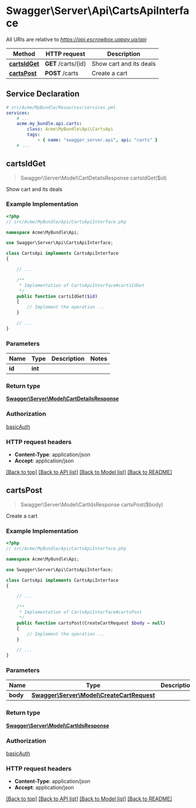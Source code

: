 # Swagger\Server\Api\CartsApiInterface

All URIs are relative to *https://api.escrowbox.uapay.ua/api*

Method | HTTP request | Description
------------- | ------------- | -------------
[**cartsIdGet**](CartsApiInterface.md#cartsIdGet) | **GET** /carts/{id} | Show cart and its deals
[**cartsPost**](CartsApiInterface.md#cartsPost) | **POST** /carts | Create a cart


## Service Declaration
```yaml
# src/Acme/MyBundle/Resources/services.yml
services:
    # ...
    acme.my_bundle.api.carts:
        class: Acme\MyBundle\Api\CartsApi
        tags:
            - { name: "swagger_server.api", api: "carts" }
    # ...
```

## **cartsIdGet**
> Swagger\Server\Model\CartDetailsResponse cartsIdGet($id)

Show cart and its deals

### Example Implementation
```php
<?php
// src/Acme/MyBundle/Api/CartsApiInterface.php

namespace Acme\MyBundle\Api;

use Swagger\Server\Api\CartsApiInterface;

class CartsApi implements CartsApiInterface
{

    // ...

    /**
     * Implementation of CartsApiInterface#cartsIdGet
     */
    public function cartsIdGet($id)
    {
        // Implement the operation ...
    }

    // ...
}
```

### Parameters

Name | Type | Description  | Notes
------------- | ------------- | ------------- | -------------
 **id** | **int**|  |

### Return type

[**Swagger\Server\Model\CartDetailsResponse**](../Model/CartDetailsResponse.md)

### Authorization

[basicAuth](../../README.md#basicAuth)

### HTTP request headers

 - **Content-Type**: application/json
 - **Accept**: application/json

[[Back to top]](#) [[Back to API list]](../../README.md#documentation-for-api-endpoints) [[Back to Model list]](../../README.md#documentation-for-models) [[Back to README]](../../README.md)

## **cartsPost**
> Swagger\Server\Model\CartIdsResponse cartsPost($body)

Create a cart

### Example Implementation
```php
<?php
// src/Acme/MyBundle/Api/CartsApiInterface.php

namespace Acme\MyBundle\Api;

use Swagger\Server\Api\CartsApiInterface;

class CartsApi implements CartsApiInterface
{

    // ...

    /**
     * Implementation of CartsApiInterface#cartsPost
     */
    public function cartsPost(CreateCartRequest $body = null)
    {
        // Implement the operation ...
    }

    // ...
}
```

### Parameters

Name | Type | Description  | Notes
------------- | ------------- | ------------- | -------------
 **body** | [**Swagger\Server\Model\CreateCartRequest**](../Model/CreateCartRequest.md)|  | [optional]

### Return type

[**Swagger\Server\Model\CartIdsResponse**](../Model/CartIdsResponse.md)

### Authorization

[basicAuth](../../README.md#basicAuth)

### HTTP request headers

 - **Content-Type**: application/json
 - **Accept**: application/json

[[Back to top]](#) [[Back to API list]](../../README.md#documentation-for-api-endpoints) [[Back to Model list]](../../README.md#documentation-for-models) [[Back to README]](../../README.md)

